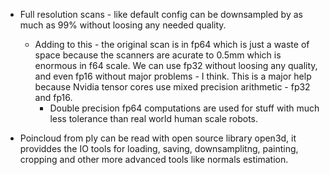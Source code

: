 - Full resolution scans - like default config can be downsampled by as much as 99% without loosing any needed quality.
	- Adding to this - the original scan is in fp64 which is just a waste of space because the scanners are acurate to 0.5mm which is enormous in f64 scale. We can use fp32 without loosing any quality, and even fp16 without major problems - I think. This is a major help because Nvidia tensor cores use mixed precision arithmetic - fp32 and fp16. 
		- Double precision fp64 computations are used for stuff with much less tolerance than real world human scale robots.

- Poincloud from ply can be read with open source library open3d, it providdes the IO tools for loading, saving, downsamplitng, painting, cropping and other more advanced tools like normals estimation.